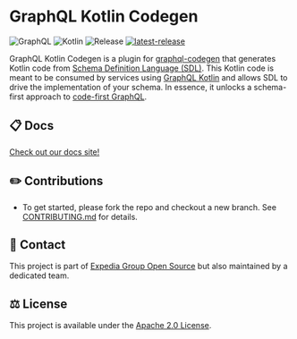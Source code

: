 # GraphQL Kotlin Codegen

![GraphQL](https://img.shields.io/badge/-GraphQL-E10098?style=for-the-badge&logo=graphql&logoColor=white)
![Kotlin](https://img.shields.io/badge/kotlin-%237F52FF.svg?style=for-the-badge&logo=kotlin&logoColor=%23600C9C)
![Release](https://github.com/ExpediaGroup/graphql-kotlin-codegen/workflows/Publish/badge.svg)
<a href="https://github.com/ExpediaGroup/graphql-kotlin-codegen/releases/latest"><img alt="latest-release" src="https://img.shields.io/github/v/release/ExpediaGroup/graphql-kotlin-codegen"/></a>

GraphQL Kotlin Codegen is a plugin for [graphql-codegen](https://the-guild.dev/graphql/codegen) that generates Kotlin code from
[Schema Definition Language (SDL)](https://www.apollographql.com/tutorials/lift-off-part1/03-schema-definition-language-sdl).
This Kotlin code is meant to be consumed by services using [GraphQL Kotlin](https://opensource.expediagroup.com/graphql-kotlin/docs/) and allows SDL to drive the implementation of your schema.
In essence, it unlocks a schema-first approach to [code-first GraphQL](https://www.apollographql.com/blog/schema-first-vs-code-only-graphql).

## 📋 Docs

<a href="https://opensource.expediagroup.com/graphql-kotlin-codegen/" target="_blank">Check out our docs site!</a>

## ✏️ Contributions

- To get started, please fork the repo and checkout a new branch. See [CONTRIBUTING.md](./CONTRIBUTING.md) for details.

## 👥 Contact

This project is part of [Expedia Group Open Source](https://expediagroup.github.io) but also maintained by a dedicated team.

## ⚖️ License

This project is available under the [Apache 2.0 License](./LICENSE).
